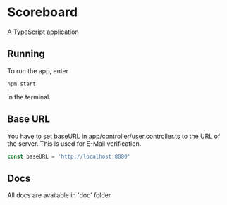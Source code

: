 # Scoreboard
A TypeScript application
## Running
To run the app, enter
```
npm start
```
in the terminal.
## Base URL
You have to set baseURL in app/controller/user.controller.ts to the URL of the server. This is used for E-Mail verification.
```ts
const baseURL = 'http://localhost:8080'
```
## Docs
All docs are available in 'doc' folder